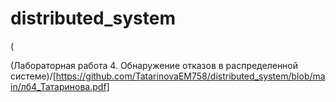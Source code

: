 # distributed_system

(

(Лабораторная работа 4. Обнаружение отказов в распределенной системе)/[https://github.com/TatarinovaEM758/distributed_system/blob/main/лб4_Татаринова.pdf]

